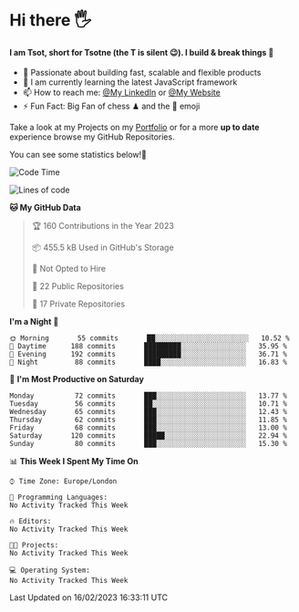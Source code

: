 # Hi there :raised_hand_with_fingers_splayed:
#### I am Tsot, short for Tsotne (the T is silent :wink:). I build & break things :space_invader:
- :telescope: Passionate about building fast, scalable and flexible products
- :seedling: I am currently learning the latest JavaScript framework 
- :mailbox: How to reach me: [@My LinkedIn](https://www.linkedin.com/in/tsotne-gvadzabia/) or [@My Website](https://tsotne.co.uk/contact)
- :zap: Fun Fact: Big Fan of chess ♟ and the 👾 emoji

Take a look at my Projects on my [Portfolio](https://tsotne.co.uk/) or for a more **up to date** experience browse my GitHub Repositories.

You can see some statistics below!:space_invader:
<!--START_SECTION:waka-->
![Code Time](http://img.shields.io/badge/Code%20Time-761%20hrs%202%20mins-blue)

![Lines of code](https://img.shields.io/badge/From%20Hello%20World%20I%27ve%20Written-666%20Thousand%20lines%20of%20code-blue)

**🐱 My GitHub Data** 

> 🏆 160 Contributions in the Year 2023
 > 
> 📦 455.5 kB Used in GitHub's Storage 
 > 
> 🚫 Not Opted to Hire
 > 
> 📜 22 Public Repositories 
 > 
> 🔑 17 Private Repositories  
 > 
**I'm a Night 🦉** 

```text
🌞 Morning       55 commits       ██░░░░░░░░░░░░░░░░░░░░░░░   10.52 % 
🌆 Daytime      188 commits       █████████░░░░░░░░░░░░░░░░   35.95 % 
🌃 Evening      192 commits       █████████░░░░░░░░░░░░░░░░   36.71 % 
🌙 Night         88 commits       ████░░░░░░░░░░░░░░░░░░░░░   16.83 % 

```
📅 **I'm Most Productive on Saturday** 

```text
Monday          72 commits       ███░░░░░░░░░░░░░░░░░░░░░░   13.77 % 
Tuesday         56 commits       ██░░░░░░░░░░░░░░░░░░░░░░░   10.71 % 
Wednesday       65 commits       ███░░░░░░░░░░░░░░░░░░░░░░   12.43 % 
Thursday        62 commits       ███░░░░░░░░░░░░░░░░░░░░░░   11.85 % 
Friday          68 commits       ███░░░░░░░░░░░░░░░░░░░░░░   13.00 % 
Saturday       120 commits       █████░░░░░░░░░░░░░░░░░░░░   22.94 % 
Sunday          80 commits       ███░░░░░░░░░░░░░░░░░░░░░░   15.30 % 

```


📊 **This Week I Spent My Time On** 

```text
⌚︎ Time Zone: Europe/London

💬 Programming Languages: 
No Activity Tracked This Week

🔥 Editors: 
No Activity Tracked This Week

🐱‍💻 Projects: 
No Activity Tracked This Week

💻 Operating System: 
No Activity Tracked This Week

```


 Last Updated on 16/02/2023 16:33:11 UTC
<!--END_SECTION:waka-->
